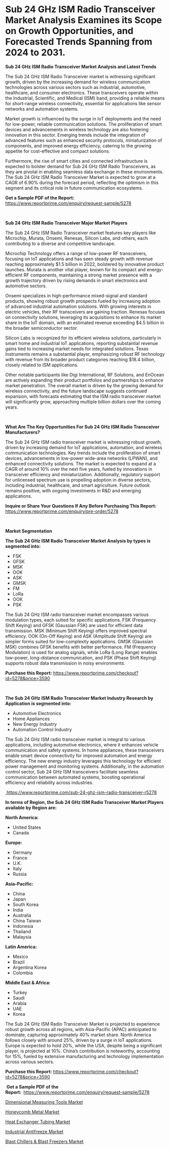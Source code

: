 <p><h1>Sub 24 GHz ISM Radio Transceiver Market Analysis Examines its Scope on Growth Opportunities, and Forecasted Trends Spanning from 2024 to 2031.</h1></p><p><strong>Sub 24 GHz ISM Radio Transceiver Market Analysis and Latest Trends</strong></p>
<p><p>The Sub 24 GHz ISM Radio Transceiver market is witnessing significant growth, driven by the increasing demand for wireless communication technologies across various sectors such as industrial, automotive, healthcare, and consumer electronics. These transceivers operate within the Industrial, Scientific, and Medical (ISM) band, providing a reliable means for short-range wireless connectivity, essential for applications like sensor networks and automation systems.</p><p>Market growth is influenced by the surge in IoT deployments and the need for low-power, reliable communication solutions. The proliferation of smart devices and advancements in wireless technology are also fostering innovation in this sector. Emerging trends include the integration of advanced features such as enhanced security protocols, miniaturization of components, and improved energy efficiency, catering to the growing appetite for cost-effective and compact solutions.</p><p>Furthermore, the rise of smart cities and connected infrastructure is expected to bolster demand for Sub 24 GHz ISM Radio Transceivers, as they are pivotal in enabling seamless data exchange in these environments. The Sub 24 GHz ISM Radio Transceiver Market is expected to grow at a CAGR of 6.90% during the forecast period, reflecting the optimism in this segment and its critical role in future communication ecosystems.</p></p>
<p><strong>Get a Sample PDF of the Report:&nbsp;</strong> <a href="https://www.reportprime.com/enquiry/request-sample/5278">https://www.reportprime.com/enquiry/request-sample/5278</a></p>
<p>&nbsp;</p>
<p><strong>Sub 24 GHz ISM Radio Transceiver Major Market Players</strong></p>
<p><p>The Sub 24 GHz ISM Radio Transceiver market features key players like Microchip, Murata, Onsemi, Renesas, Silicon Labs, and others, each contributing to a diverse and competitive landscape. </p><p>Microchip Technology offers a range of low-power RF transceivers, focusing on IoT applications and has seen steady growth with revenue reaching approximately $1.5 billion in 2022, bolstered by innovative product launches. Murata is another vital player, known for its compact and energy-efficient RF components, maintaining a strong market presence with a growth trajectory driven by rising demands in smart electronics and automotive sectors.</p><p>Onsemi specializes in high-performance mixed-signal and standard products, showing robust growth prospects fueled by increasing adoption of advanced industrial automation solutions. With growing interests in electric vehicles, their RF transceivers are gaining traction. Renesas focuses on connectivity solutions, leveraging its acquisitions to enhance its market share in the IoT domain, with an estimated revenue exceeding $4.5 billion in the broader semiconductor sector.</p><p>Silicon Labs is recognized for its efficient wireless solutions, particularly in smart home and industrial IoT applications, reporting substantial revenue gains tied to increasing market needs for integrated solutions. Texas Instruments remains a substantial player, emphasizing robust RF technology with revenue from its broader product categories reaching $18.4 billion, closely related to ISM applications.</p><p>Other notable participants like Digi International, RF Solutions, and EnOcean are actively expanding their product portfolios and partnerships to enhance market penetration. The overall market is driven by the growing demand for wireless connectivity, and the future landscape suggests continued expansion, with forecasts estimating that the ISM radio transceiver market will significantly grow, approaching multiple billion dollars over the coming years.</p></p>
<p>&nbsp;</p>
<p><strong>What Are The Key Opportunities For Sub 24 GHz ISM Radio Transceiver Manufacturers?</strong></p>
<p><p>The Sub 24 GHz ISM radio transceiver market is witnessing robust growth, driven by increasing demand for IoT applications, automation, and wireless communication technologies. Key trends include the proliferation of smart devices, advancements in low-power wide-area networks (LPWAN), and enhanced connectivity solutions. The market is expected to expand at a CAGR of around 10% over the next five years, fueled by innovations in transceiver efficiency and miniaturization. Additionally, regulatory support for unlicensed spectrum use is propelling adoption in diverse sectors, including industrial, healthcare, and smart agriculture. Future outlook remains positive, with ongoing investments in R&D and emerging applications.</p></p>
<p><strong>Inquire or Share Your Questions If Any Before Purchasing This Report:</strong> <a href="https://www.reportprime.com/enquiry/pre-order/5278">https://www.reportprime.com/enquiry/pre-order/5278</a></p>
<p>&nbsp;</p>
<p><strong>Market Segmentation</strong></p>
<p><strong>The Sub 24 GHz ISM Radio Transceiver Market Analysis by types is segmented into:</strong></p>
<p><ul><li>FSK</li><li>GFSK</li><li>MSK</li><li>OOK</li><li>ASK</li><li>GMSK</li><li>FM</li><li>LoRa</li><li>OOK</li><li>PSK</li></ul></p>
<p><p>The Sub 24 GHz ISM radio transceiver market encompasses various modulation types, each suited for specific applications. FSK (Frequency Shift Keying) and GFSK (Gaussian FSK) are used for efficient data transmission. MSK (Minimum Shift Keying) offers improved spectral efficiency. OOK (On-Off Keying) and ASK (Amplitude Shift Keying) are simpler forms suited for low-complexity applications. GMSK (Gaussian MSK) combines GFSK benefits with better performance. FM (Frequency Modulation) is used for analog signals, while LoRa (Long Range) enables low-power, long-distance communication, and PSK (Phase Shift Keying) supports robust data transmission in noisy environments.</p></p>
<p><strong>Purchase this Report:&nbsp;</strong><a href="https://www.reportprime.com/checkout?id=5278&price=3590">https://www.reportprime.com/checkout?id=5278&price=3590</a></p>
<p>&nbsp;</p>
<p><strong>The Sub 24 GHz ISM Radio Transceiver Market Industry Research by Application is segmented into:</strong></p>
<p><ul><li>Automotive Electronics</li><li>Home Appliances</li><li>New Energy Industry</li><li>Automation Control Industry</li></ul></p>
<p><p>The Sub 24 GHz ISM radio transceiver market is integral to various applications, including automotive electronics, where it enhances vehicle communication and safety systems. In home appliances, these transceivers enable smart device connectivity for improved automation and energy efficiency. The new energy industry leverages this technology for efficient power management and monitoring systems. Additionally, in the automation control sector, Sub 24 GHz ISM transceivers facilitate seamless communication between automated systems, boosting operational efficiency and reliability across industries.</p></p>
<p><a href="https://www.reportprime.com/sub-24-ghz-ism-radio-transceiver-r5278">&nbsp;https://www.reportprime.com/sub-24-ghz-ism-radio-transceiver-r5278</a></p>
<p><strong>In terms of Region, the Sub 24 GHz ISM Radio Transceiver Market Players available by Region are:</strong></p>
<p>
    <p> <strong> North America: </strong>
        <ul>
            <li>United States</li>
            <li>Canada</li>
        </ul>
        </p> 
    <p> <strong> Europe: </strong>
        <ul>
            <li>Germany</li>
            <li>France</li>
            <li>U.K.</li>
            <li>Italy</li>
            <li>Russia</li>
        </ul>
        </p> 
    <p> <strong> Asia-Pacific: </strong>
        <ul>
            <li>China</li>
            <li>Japan</li>
            <li>South Korea</li>
            <li>India</li>
            <li>Australia</li>
            <li>China Taiwan</li>
            <li>Indonesia</li>
            <li>Thailand</li>
            <li>Malaysia</li>
        </ul>
        </p> 
    <p> <strong> Latin America: </strong>
        <ul>
            <li>Mexico</li>
            <li>Brazil</li>
            <li>Argentina Korea</li>
            <li>Colombia</li>
        </ul>
        </p> 
    <p> <strong> Middle East & Africa: </strong>
        <ul>
            <li>Turkey</li>
            <li>Saudi</li>
            <li>Arabia</li>
            <li>UAE</li>
            <li>Korea</li>
        </ul>
    </p>
    </p>
<p><p>The Sub 24 GHz ISM Radio Transceiver Market is projected to experience robust growth across all regions, with Asia-Pacific (APAC) anticipated to dominate, capturing approximately 40% market share. North America follows closely with around 25%, driven by a surge in IoT applications. Europe is expected to hold 20%, while the USA, despite being a significant player, is projected at 10%. China’s contribution is noteworthy, accounting for 15%, fueled by extensive manufacturing and technology implementation across various sectors.</p></p>
<p><strong>Purchase this Report: </strong><a href="https://www.reportprime.com/checkout?id=5278&price=3590">https://www.reportprime.com/checkout?id=5278&price=3590</a></p>
<p>&nbsp;<strong>Get a Sample PDF of the Report:&nbsp;&nbsp;</strong><a href="https://www.reportprime.com/enquiry/request-sample/5278">https://www.reportprime.com/enquiry/request-sample/5278</a></p>
<p><strong></strong></p>
<p><p><a href="https://www.linkedin.com/pulse/dimensional-measuring-tools-market2024-2031-industry-uxrte?trackingId=63MPyphUR5%2BaqvZnTIsWNw%3D%3D">Dimensional Measuring Tools Market</a></p><p><a href="https://www.linkedin.com/pulse/honeycomb-metal-market-global-regional-analysis-focus-region-tsrif?trackingId=mIfc5uY%2FQtOu2vvX0BQR0w%3D%3D">Honeycomb Metal Market</a></p><p><a href="https://issuu.com/reportprime-2/docs/heat-exchanger-tubing-market-size-2_2bf6a813a4e3d7">Heat Exchanger Tubing Market</a></p><p><a href="https://www.linkedin.com/pulse/industrial-antifreeze-market-investigation-industry-evolution-ykkrf?trackingId=ebhfsEaISbKKfDHHfpSl8g%3D%3D">Industrial Antifreeze Market</a></p><p><a href="https://issuu.com/reportprime-2/docs/blast-chillers-blast-freezers-marke_e7259adcdbbb04">Blast Chillers & Blast Freezers Market</a></p></p>